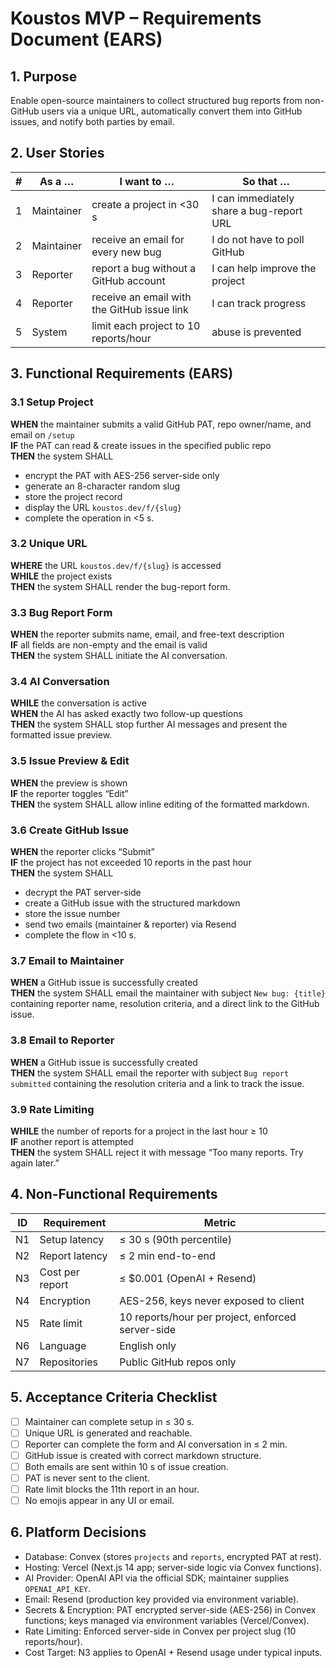# Koustos MVP – Requirements Document (EARS)

## 1. Purpose
Enable open-source maintainers to collect structured bug reports from non-GitHub users via a unique URL, automatically convert them into GitHub issues, and notify both parties by email.

## 2. User Stories
| # | As a … | I want to … | So that … |
|---|--------|-------------|-----------|
| 1 | Maintainer | create a project in <30 s | I can immediately share a bug-report URL |
| 2 | Maintainer | receive an email for every new bug | I do not have to poll GitHub |
| 3 | Reporter | report a bug without a GitHub account | I can help improve the project |
| 4 | Reporter | receive an email with the GitHub issue link | I can track progress |
| 5 | System | limit each project to 10 reports/hour | abuse is prevented |

## 3. Functional Requirements (EARS)

### 3.1 Setup Project
**WHEN** the maintainer submits a valid GitHub PAT, repo owner/name, and email on `/setup`  
**IF** the PAT can read & create issues in the specified public repo  
**THEN** the system SHALL  
- encrypt the PAT with AES-256 server-side only  
- generate an 8-character random slug  
- store the project record  
- display the URL `koustos.dev/f/{slug}`  
- complete the operation in <5 s.

### 3.2 Unique URL
**WHERE** the URL `koustos.dev/f/{slug}` is accessed  
**WHILE** the project exists  
**THEN** the system SHALL render the bug-report form.

### 3.3 Bug Report Form
**WHEN** the reporter submits name, email, and free-text description  
**IF** all fields are non-empty and the email is valid  
**THEN** the system SHALL initiate the AI conversation.

### 3.4 AI Conversation
**WHILE** the conversation is active  
**WHEN** the AI has asked exactly two follow-up questions  
**THEN** the system SHALL stop further AI messages and present the formatted issue preview.

### 3.5 Issue Preview & Edit
**WHEN** the preview is shown  
**IF** the reporter toggles “Edit”  
**THEN** the system SHALL allow inline editing of the formatted markdown.

### 3.6 Create GitHub Issue
**WHEN** the reporter clicks “Submit”  
**IF** the project has not exceeded 10 reports in the past hour  
**THEN** the system SHALL  
- decrypt the PAT server-side  
- create a GitHub issue with the structured markdown  
- store the issue number  
- send two emails (maintainer & reporter) via Resend  
- complete the flow in <10 s.

### 3.7 Email to Maintainer
**WHEN** a GitHub issue is successfully created  
**THEN** the system SHALL email the maintainer with subject `New bug: {title}` containing reporter name, resolution criteria, and a direct link to the GitHub issue.

### 3.8 Email to Reporter
**WHEN** a GitHub issue is successfully created  
**THEN** the system SHALL email the reporter with subject `Bug report submitted` containing the resolution criteria and a link to track the issue.

### 3.9 Rate Limiting
**WHILE** the number of reports for a project in the last hour ≥ 10  
**IF** another report is attempted  
**THEN** the system SHALL reject it with message “Too many reports. Try again later.”

## 4. Non-Functional Requirements
| ID | Requirement | Metric |
|----|-------------|--------|
| N1 | Setup latency | ≤ 30 s (90th percentile) |
| N2 | Report latency | ≤ 2 min end-to-end |
| N3 | Cost per report | ≤ $0.001 (OpenAI + Resend) |
| N4 | Encryption | AES-256, keys never exposed to client |
| N5 | Rate limit | 10 reports/hour per project, enforced server-side |
| N6 | Language | English only |
| N7 | Repositories | Public GitHub repos only |

## 5. Acceptance Criteria Checklist
- [ ] Maintainer can complete setup in ≤ 30 s.  
- [ ] Unique URL is generated and reachable.  
- [ ] Reporter can complete the form and AI conversation in ≤ 2 min.  
- [ ] GitHub issue is created with correct markdown structure.  
- [ ] Both emails are sent within 10 s of issue creation.  
- [ ] PAT is never sent to the client.  
- [ ] Rate limit blocks the 11th report in an hour.  
- [ ] No emojis appear in any UI or email.

## 6. Platform Decisions
- Database: Convex (stores `projects` and `reports`, encrypted PAT at rest).  
- Hosting: Vercel (Next.js 14 app; server-side logic via Convex functions).  
- AI Provider: OpenAI API via the official SDK; maintainer supplies `OPENAI_API_KEY`.  
- Email: Resend (production key provided via environment variable).  
- Secrets & Encryption: PAT encrypted server-side (AES-256) in Convex functions; keys managed via environment variables (Vercel/Convex).  
- Rate Limiting: Enforced server-side in Convex per project slug (10 reports/hour).  
- Cost Target: N3 applies to OpenAI + Resend usage under typical inputs.
